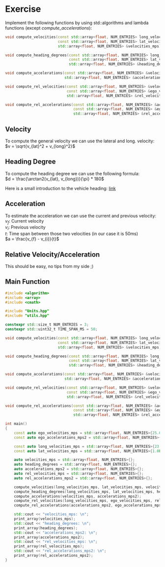 # Exercise

Implement the following functions by using std::algorithms and lambda functions (except *compute_accelerations*):

```cpp
void compute_velocities(const std::array<float, NUM_ENTRIES> long_velocities_mps,
                        const std::array<float, NUM_ENTRIES> lat_velocities_mps,
                        std::array<float, NUM_ENTRIES> &velocities_mps);

void compute_heading_degrees(const std::array<float, NUM_ENTRIES> long_velocities_mps,
                             const std::array<float, NUM_ENTRIES> lat_velocities_mps,
                             std::array<float, NUM_ENTRIES> &heading_degrees);

void compute_accelerations(const std::array<float, NUM_ENTRIES> &velocities_mps,
                           std::array<float, NUM_ENTRIES> &accelerations_mps2);

void compute_rel_velocities(const std::array<float, NUM_ENTRIES> &velocities_mps,
                            const std::array<float, NUM_ENTRIES> &ego_velocities_mps,
                            std::array<float, NUM_ENTRIES> &rel_velocities_mps);

void compute_rel_accelerations(const std::array<float, NUM_ENTRIES> &accelerations_mps2,
                               const std::array<float, NUM_ENTRIES> &ego_accelerations_mps2,
                               std::array<float, NUM_ENTRIES> &rel_accelerations_mps2);
```

## Velocity

To compute the general velocity we can use the lateral and long. velocity:  
$v = \sqrt{v_{lat}^2 + v_{long}^2}$

## Heading Degree

To compute the heading degree we can use the following formula:  
$d = \frac{\arctan2(v_{lat}, v_{long})}{\pi} * 180$

Here is a small introduction to the vehicle heading: [link](http://street.umn.edu/VehControl/javahelp/HTML/Definition_of_Vehicle_Heading_and_Steeing_Angle.htm)  

## Acceleration

To estimate the acceleration we can use the current and previous velocity:  
$v_f$: Current velocity  
$v_i$: Previous velocity  
$t$: Time span between those two velocities (in our case it is 50ms)  
$a = \frac{v_{f} - v_{i}}{t}$

## Relative Velocity/Acceleration

This should be easy, no tips from my side ;)

## Main Function

```cpp
#include <algorithm>
#include <array>
#include <cmath>

#include "Units.hpp"
#include "utils.hpp"

constexpr std::size_t NUM_ENTRIES = 3;
constexpr std::uint32_t TIME_SPAN_MS = 50;

void compute_velocities(const std::array<float, NUM_ENTRIES> long_velocities_mps,
                        const std::array<float, NUM_ENTRIES> lat_velocities_mps,
                        std::array<float, NUM_ENTRIES> &velocities_mps);

void compute_heading_degrees(const std::array<float, NUM_ENTRIES> long_velocities_mps,
                             const std::array<float, NUM_ENTRIES> lat_velocities_mps,
                             std::array<float, NUM_ENTRIES> &heading_degrees);

void compute_accelerations(const std::array<float, NUM_ENTRIES> &velocities_mps,
                           std::array<float, NUM_ENTRIES> &accelerations_mps2);

void compute_rel_velocities(const std::array<float, NUM_ENTRIES> &velocities_mps,
                            const std::array<float, NUM_ENTRIES> &ego_velocities_mps,
                            std::array<float, NUM_ENTRIES> &rel_velocities_mps);

void compute_rel_accelerations(const std::array<float, NUM_ENTRIES> &accelerations_mps2,
                               const std::array<float, NUM_ENTRIES> &ego_accelerations_mps2,
                               std::array<float, NUM_ENTRIES> &rel_accelerations_mps2);

int main()
{
    const auto ego_velocities_mps = std::array<float, NUM_ENTRIES>{25.0F, 25.6F, 26.2F};
    const auto ego_accelerations_mps2 = std::array<float, NUM_ENTRIES>{0.0F, 0.6F, 0.6F};

    const auto long_velocities_mps = std::array<float, NUM_ENTRIES>{23.0F, 25.0F, 27.0F};
    const auto lat_velocities_mps = std::array<float, NUM_ENTRIES>{1.0F, 1.2F, 1.1F};

    auto velocities_mps = std::array<float, NUM_ENTRIES>{};
    auto heading_degrees = std::array<float, NUM_ENTRIES>{};
    auto accelerations_mps2 = std::array<float, NUM_ENTRIES>{};
    auto rel_velocities_mps = std::array<float, NUM_ENTRIES>{};
    auto rel_accelerations_mps2 = std::array<float, NUM_ENTRIES>{};

    compute_velocities(long_velocities_mps, lat_velocities_mps, velocities_mps);
    compute_heading_degrees(long_velocities_mps, lat_velocities_mps, heading_degrees);
    compute_accelerations(velocities_mps, accelerations_mps2);
    compute_rel_velocities(long_velocities_mps, ego_velocities_mps, rel_velocities_mps);
    compute_rel_accelerations(accelerations_mps2, ego_accelerations_mps2, rel_accelerations_mps2);

    std::cout << "velocities_mps: \n";
    print_array(velocities_mps);
    std::cout << "heading_degrees: \n";
    print_array(heading_degrees);
    std::cout << "accelerations_mps2: \n";
    print_array(accelerations_mps2);
    std::cout << "rel_velocities_mps: \n";
    print_array(rel_velocities_mps);
    std::cout << "rel_accelerations_mps2: \n";
    print_array(rel_accelerations_mps2);
}
```
